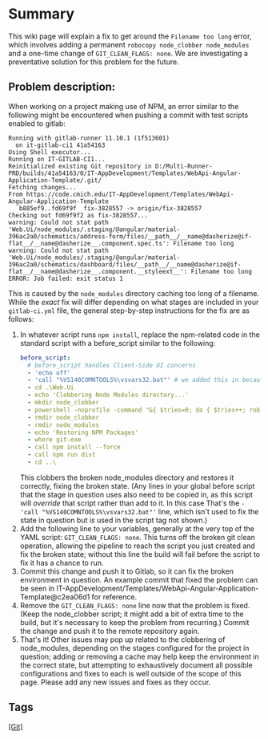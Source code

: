 # Summary
This wiki page will explain a fix to get around the `Filename too long` error, which involves adding a permanent `robocopy node_clobber node_modules` and a one-time change of  `GIT_CLEAN_FLAGS: none`. We are investigating a preventative solution for this problem for the future.


## Problem description: 
When working on a project making use of NPM, an error similar to the following might be encountered when pushing a commit with test scripts enabled to gitlab:
```console
Running with gitlab-runner 11.10.1 (1f513601)
  on it-gitlab-ci1 41a54163
Using Shell executor...
Running on IT-GITLAB-CI1...
Reinitialized existing Git repository in D:/Multi-Runner-PRD/builds/41a54163/0/IT-AppDevelopment/Templates/WebApi-Angular-Application-Template/.git/
Fetching changes...
From https://code.cmich.edu/IT-AppDevelopment/Templates/WebApi-Angular-Application-Template
   b885ef9..fd69f9f  fix-3828557 -> origin/fix-3828557
Checking out fd69f9f2 as fix-3828557...
warning: Could not stat path 'Web.Ui/node_modules/.staging/@angular/material-396ac2a0/schematics/address-form/files/__path__/__name@dasherize@if-flat__/__name@dasherize__.component.spec.ts': Filename too long
warning: Could not stat path 'Web.Ui/node_modules/.staging/@angular/material-396ac2a0/schematics/dashboard/files/__path__/__name@dasherize@if-flat__/__name@dasherize__.component.__styleext__': Filename too long
ERROR: Job failed: exit status 1
```
This is caused by the `node_modules` directory caching too long of a filename. While the _exact_ fix will differ depending on what stages are included in your `gitlab-ci.yml` file, the general step-by-step instructions for  the fix are as follows:
1.  In whatever script runs `npm install`, replace the npm-related code in the standard script with a before_script similar to the following:
    ```yml
    before_script:
      # before_script handles Client-Side UI concerns
      - 'echo off'
      - 'call "%VS140COMNTOOLS%\vsvars32.bat"' # we added this in because it was part of the global script
      - cd .\Web.Ui
      - echo 'Clobbering Node Modules directory...'
      - mkdir node_clobber
      - powershell -noprofile -command "&{ $tries=0; do { $tries++; robocopy node_clobber node_modules /s /mir /r:2; if ($lastexitcode -le 1) { exit 0; } } While ($lastexitcode -le 2 -and $tries -lt 10); exit $lastexitcode;}"
      - rmdir node_clobber
      - rmdir node_modules
      - echo 'Restoring NPM Packages'
      - where git.exe
      - call npm install --force
      - call npm run dist
      - cd ..\
    ```
    This clobbers the broken node_modules directory and restores it correctly, fixing the broken state. (Any lines in your global before script that the stage in question uses also need to be copied in, as this script will *override* that script rather than add to it. In this case That's the `- 'call "%VS140COMNTOOLS%\vsvars32.bat"'` line, which isn't used to fix the state in question but *is* used in the script tag not shown.)
2.  Add the following line to your variables, generally at the very top of the YAML script: `GIT_CLEAN_FLAGS: none`. This turns off the broken git clean operation, allowing the pipeline to reach the script you just created and fix the broken state; without this line the build will fail before the script to fix it has a chance to run.
3.  Commit this change and push it to Gitlab, so it can fix the broken environment in question. An example commit that fixed the problem can be seen in IT-AppDevelopment/Templates/WebApi-Angular-Application-Template@c2ea06d1 for reference.
4.  Remove the `GIT_CLEAN_FLAGS: none` line now that the problem is fixed. (Keep the node_clobber script; it might add a bit of extra time to the build, but it's necessary to keep the problem from recurring.) Commit the change and push it to the remote repository again.
5.  That's it! Other issues may pop up related to the clobbering of node_modules, depending on the stages configured for the project in question; adding or removing a cache may help keep the environment in the correct state, but attempting to exhaustively document all possible configurations and fixes to each is well outside of the scope of this page. Please add any new issues and fixes as they occur.

## Tags
[[Git]](https://code.cmich.edu/search?project_id=365&repository_ref=master&scope=wiki_blobs&search=GitTag)
